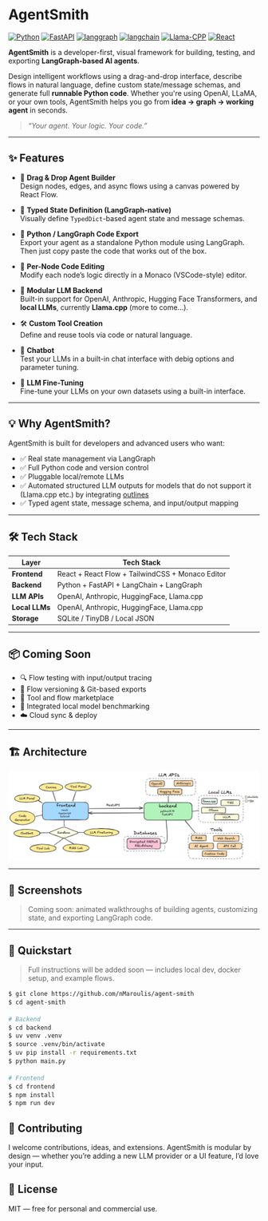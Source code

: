 # AgentSmith

[![Python](https://img.shields.io/badge/python-v3.13-yellow)]()
[![FastAPI](https://img.shields.io/badge/fastapi-v0.115.12-purple)]()
[![langgraph](https://img.shields.io/badge/langgraph-v0.4.8-lightgrey)]()
[![langchain](https://img.shields.io/badge/langchain-v0.3.26-green)]()
[![Llama-CPP](https://img.shields.io/badge/llama_cpp-v0.3.8-black)]()
[![React](https://img.shields.io/badge/react-v19.1-blue)]()

**AgentSmith** is a developer-first, visual framework for building, testing, and exporting **LangGraph-based AI agents**.

Design intelligent workflows using a drag-and-drop interface, describe flows in natural language, define custom state/message schemas, and generate full **runnable Python code**. Whether you're using OpenAI, LLaMA, or your own tools, AgentSmith helps you go from **idea → graph → working agent** in seconds.

> _“Your agent. Your logic. Your code.”_

---

## ✨ Features

- 🧩 **Drag & Drop Agent Builder**  
  Design nodes, edges, and async flows using a canvas powered by React Flow.

- 🧠 **Typed State Definition (LangGraph-native)**  
  Visually define `TypedDict`-based agent state and message schemas.

- 🚀 **Python / LangGraph Code Export**  
  Export your agent as a standalone Python module using LangGraph. Then just copy paste the code that works out of the box.

- 🧬 **Per-Node Code Editing**  
  Modify each node’s logic directly in a Monaco (VSCode-style) editor.

- 🔌 **Modular LLM Backend**  
  Built-in support for OpenAI, Anthropic, Hugging Face Transformers, and **local LLMs**, currently **Llama.cpp** (more to come...).

- 🛠️ **Custom Tool Creation**  
  Define and reuse tools via code or natural language.

- 🤖 **Chatbot**  
  Test your LLMs in a built-in chat interface with debig options and parameter tuning.

- 🧬 **LLM Fine-Tuning**  
  Fine-tune your LLMs on your own datasets using a built-in interface.

---

## 💡 Why AgentSmith?

AgentSmith is built for developers and advanced users who want:
- ✅ Real state management via LangGraph
- ✅ Full Python code and version control
- ✅ Pluggable local/remote LLMs
- ✅ Automated structured LLM outputs for models that do not support it (Llama.cpp etc.) by integrating [outlines](https://github.com/dottxt-ai/outlines)
- ✅ Typed agent state, message schema, and input/output mapping


---

## 🛠️ Tech Stack

| Layer        | Tech Stack                                      |
|--------------|--------------------------------------------------|
| **Frontend** | React + React Flow + TailwindCSS + Monaco Editor |
| **Backend**  | Python + FastAPI + LangChain + LangGraph         |
| **LLM APIs**     | OpenAI, Anthropic, HuggingFace, Llama.cpp        |
| **Local LLMs**     | OpenAI, Anthropic, HuggingFace, Llama.cpp        |
| **Storage**  | SQLite / TinyDB / Local JSON                     |

---

## 📦 Coming Soon

- 🔍 Flow testing with input/output tracing  
- 💾 Flow versioning & Git-based exports  
- 🧰 Tool and flow marketplace  
- 🧪 Integrated local model benchmarking  
- ☁️ Cloud sync & deploy  

---

## 🏗️ Architecture

<div align="center">
  <img src="https://raw.githubusercontent.com/nMaroulis/agent-smith/refs/heads/main/assets/architecture.png">
</div>

---

## 📸 Screenshots

> Coming soon: animated walkthroughs of building agents, customizing state, and exporting LangGraph code.

---

## 🚀 Quickstart

> Full instructions will be added soon — includes local dev, docker setup, and example flows.

```bash
$ git clone https://github.com/nMaroulis/agent-smith
$ cd agent-smith

# Backend
$ cd backend
$ uv venv .venv
$ source .venv/bin/activate
$ uv pip install -r requirements.txt
$ python main.py

# Frontend
$ cd frontend
$ npm install
$ npm run dev
```

## 🤝 Contributing
I welcome contributions, ideas, and extensions. AgentSmith is modular by design — whether you’re adding a new LLM provider or a UI feature, I’d love your input.


## 📄 License
MIT — free for personal and commercial use.

